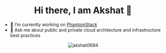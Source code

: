 <h1 align="center">Hi there, I am Akshat 👋</h1>

-  🔭   I’m currently working on <a href="https://www.phantomstack.com" target="_blank">PhantomStack</a>
-  💬   Ask me about public and private cloud architecture and infrastructure best practices

<p align="center"> <img src="https://github-readme-stats.vercel.app/api?username=akshat0694&show_icons=true" alt="akshat0694" /> </p>
